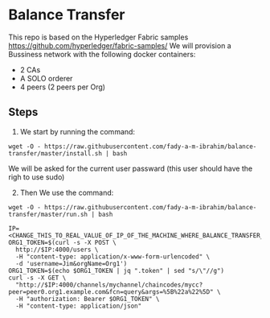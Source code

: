 Balance Transfer
================

This repo is based on the Hyperledger Fabric samples https://github.com/hyperledger/fabric-samples/
We will provision a Bussiness network with the following docker containers:
- 2 CAs
- A SOLO orderer
- 4 peers (2 peers per Org)

Steps
-----

1) We start by running the command:
```
wget -O - https://raw.githubusercontent.com/fady-a-m-ibrahim/balance-transfer/master/install.sh | bash
```
We will be asked for the current user passward (this user should have the righ to use sudo)

2) Then We use the command:
```
wget -O - https://raw.githubusercontent.com/fady-a-m-ibrahim/balance-transfer/master/run.sh | bash
```




```
IP=<CHANGE_THIS_TO_REAL_VALUE_OF_IP_OF_THE_MACHINE_WHERE_BALANCE_TRANSFER_IS_RUNNING>
ORG1_TOKEN=$(curl -s -X POST \
  http://$IP:4000/users \
  -H "content-type: application/x-www-form-urlencoded" \
  -d 'username=Jim&orgName=Org1')
ORG1_TOKEN=$(echo $ORG1_TOKEN | jq ".token" | sed "s/\"//g")
curl -s -X GET \
  "http://$IP:4000/channels/mychannel/chaincodes/mycc?peer=peer0.org1.example.com&fcn=query&args=%5B%22a%22%5D" \
  -H "authorization: Bearer $ORG1_TOKEN" \
  -H "content-type: application/json"

```
